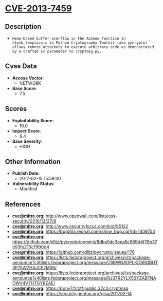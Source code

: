 
# [CVE-2013-7459](https://cve.mitre.org/cgi-bin/cvename.cgi?name=CVE-2013-7459)

## Description

- `Heap-based buffer overflow in the ALGnew function in block_templace.c in Python Cryptography Toolkit (aka pycrypto) allows remote attackers to execute arbitrary code as demonstrated by a crafted iv parameter to cryptmsg.py.`

## Cvss Data

- **Access Vector**:
  - NETWORK
- **Base Score**:
  - 7.5

## Scores

- **Exploitability Score**:
  - 10.0
- **Impact Score**:
  - 6.4
- **Base Severity**:
  - HIGH

## Other Information

- **Publish Date**:
  - 2017-02-15 15:59:00
- **Vulnerability Status**:
  - Modified

## References

- **cve@mitre.org**: http://www.openwall.com/lists/oss-security/2016/12/27/8
- **cve@mitre.org**: http://www.securityfocus.com/bid/95122
- **cve@mitre.org**: https://bugzilla.redhat.com/show_bug.cgi?id=1409754
- **cve@mitre.org**: https://github.com/dlitz/pycrypto/commit/8dbe0dc3eea5c689d4f76b37b93fe216cf1f00d4
- **cve@mitre.org**: https://github.com/dlitz/pycrypto/issues/176
- **cve@mitre.org**: https://lists.fedoraproject.org/archives/list/package-announce%40lists.fedoraproject.org/message/C6BWNADPLKDBBQBUT3P75W7HAJCE7M3B/
- **cve@mitre.org**: https://lists.fedoraproject.org/archives/list/package-announce%40lists.fedoraproject.org/message/RJ37R2YLX56YZABFNAOWV4VTHTGYREAE/
- **cve@mitre.org**: https://pony7.fr/ctf:public:32c3:cryptmsg
- **cve@mitre.org**: https://security.gentoo.org/glsa/201702-14
